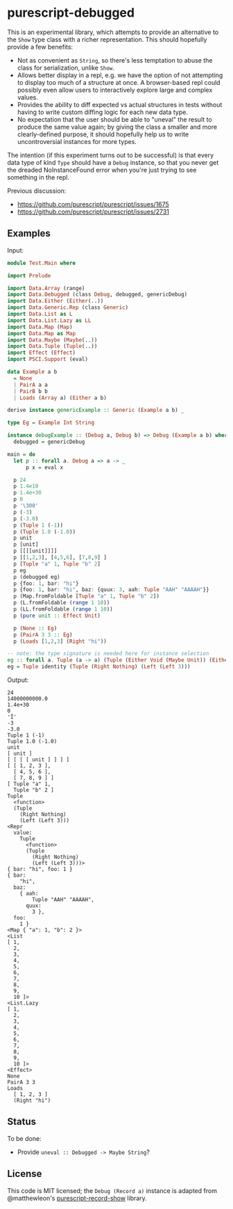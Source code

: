 # purescript-debugged

This is an experimental library, which attempts to provide an alternative to
the `Show` type class with a richer representation. This should hopefully
provide a few benefits:

- Not as convenient as `String`, so there's less temptation to abuse the class
  for serialization, unlike `Show`.
- Allows better display in a repl, e.g. we have the option of not attempting to
  display too much of a structure at once. A browser-based repl could possibly
  even allow users to interactively explore large and complex values.
- Provides the ability to diff expected vs actual structures in tests without
  having to write custom diffing logic for each new data type.
- No expectation that the user should be able to "uneval" the result to produce
  the same value again; by giving the class a smaller and more clearly-defined
  purpose, it should hopefully help us to write uncontroversial instances for
  more types.

The intention (if this experiment turns out to be successful) is that every
data type of kind `Type` should have a `Debug` instance, so that you never get
the dreaded NoInstanceFound error when you're just trying to see something in
the repl.

Previous discussion:

- https://github.com/purescript/purescript/issues/1675
- https://github.com/purescript/purescript/issues/2731

## Examples

Input:

```purescript
module Test.Main where

import Prelude

import Data.Array (range)
import Data.Debugged (class Debug, debugged, genericDebug)
import Data.Either (Either(..))
import Data.Generic.Rep (class Generic)
import Data.List as L
import Data.List.Lazy as LL
import Data.Map (Map)
import Data.Map as Map
import Data.Maybe (Maybe(..))
import Data.Tuple (Tuple(..))
import Effect (Effect)
import PSCI.Support (eval)

data Example a b
  = None
  | PairA a a
  | PairB b b
  | Loads (Array a) (Either a b)

derive instance genericExample :: Generic (Example a b) _

type Eg = Example Int String

instance debugExample :: (Debug a, Debug b) => Debug (Example a b) where
  debugged = genericDebug

main = do
  let p :: forall a. Debug a => a -> _
      p x = eval x

  p 24
  p 1.4e10
  p 1.4e+30
  p 0
  p '\300'
  p (-3)
  p (-3.0)
  p (Tuple 1 (-1))
  p (Tuple 1.0 (-1.0))
  p unit
  p [unit]
  p [[[[unit]]]]
  p [[1,2,3], [4,5,6], [7,8,9] ]
  p [Tuple "a" 1, Tuple "b" 2]
  p eg
  p (debugged eg)
  p {foo: 1, bar: "hi"}
  p {foo: 1, bar: "hi", baz: {quux: 3, aah: Tuple "AAH" "AAAAH"}}
  p (Map.fromFoldable [Tuple "a" 1, Tuple "b" 2])
  p (L.fromFoldable (range 1 10))
  p (LL.fromFoldable (range 1 10))
  p (pure unit :: Effect Unit)

  p (None :: Eg)
  p (PairA 3 3 :: Eg)
  p (Loads [1,2,3] (Right "hi"))

-- note: the type signature is needed here for instance selection
eg :: forall a. Tuple (a -> a) (Tuple (Either Void (Maybe Unit)) (Either (Either Int Int) Int))
eg = Tuple identity (Tuple (Right Nothing) (Left (Left 3)))

```

Output:

```
24
14000000000.0
1.4e+30
0
'Ĭ'
-3
-3.0
Tuple 1 (-1)
Tuple 1.0 (-1.0)
unit
[ unit ]
[ [ [ [ unit ] ] ] ]
[ [ 1, 2, 3 ],
  [ 4, 5, 6 ],
  [ 7, 8, 9 ] ]
[ Tuple "a" 1,
  Tuple "b" 2 ]
Tuple
  <function>
  (Tuple
    (Right Nothing)
    (Left (Left 3)))
<Repr
  value:
    Tuple
      <function>
      (Tuple
        (Right Nothing)
        (Left (Left 3)))>
{ bar: "hi", foo: 1 }
{ bar:
    "hi",
  baz:
    { aah:
        Tuple "AAH" "AAAAH",
      quux:
        3 },
  foo:
    1 }
<Map { "a": 1, "b": 2 }>
<List
[ 1,
  2,
  3,
  4,
  5,
  6,
  7,
  8,
  9,
  10 ]>
<List.Lazy
[ 1,
  2,
  3,
  4,
  5,
  6,
  7,
  8,
  9,
  10 ]>
<Effect>
None
PairA 3 3
Loads
  [ 1, 2, 3 ]
  (Right "hi")
```


## Status

To be done:

- Provide `uneval :: Debugged -> Maybe String`?

## License

This code is MIT licensed; the `Debug (Record a)` instance is adapted from
@matthewleon's [purescript-record-show][] library.

[purescript-record-show]: https://github.com/matthewleon/purescript-record-show
